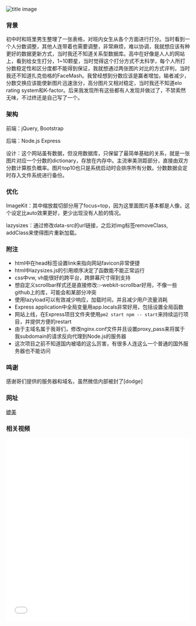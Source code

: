 ![title image](https://i.ytimg.com/vi/Ms1IMx96AKU/maxresdefault.jpg)

### 背景

初中时和班里男生整理了一张表格，对班内女生从各个方面进行打分。当时看到一个人分数调整，其他人连带着也需要调整，非常麻烦，难以协调，我就想应该有种更好的数据更新方式，当时我还不知道关系型数据库。高中在好像是人人的网站上，看到给女生打分，1~10颗星，当时觉得这个打分方式不太科学，每个人所打分数稳定性和区分度都不能得到保证，我就想通过两张图片对比的方式评判，当时我还不知道扎克伯格的FaceMash。我曾经想到分数应该是赢者增加，输者减少，分数交换应该能使新图片迅速涨分，高分图片又相对稳定，当时我还不知道elo rating system和K-factor。后来我发现所有这些都有人发现并做过了，不禁索然无味，不过终还是自己写了一个。

### 架构

前端：jQuery, Bootstrap

后端：Node.js Express

设计：这个网站虽有数据，但没用数据库，只保留了最简单基础的关系，就是一张图片对应一个分数的dictionary，存放在内存中。主流审美测距部分，直接由双方分数计算胜负概率。图片top10也只是系统启动时会排序所有分数。分数数据会定时存入文件系统进行备份。

### 优化

ImageKit：其中缩放裁切部分用了focus=top，因为这里面图片基本都是人像，这个设定比auto效果更好，更少出现没有人脸的情况。

lazysizes：通过修改data-src的url链接，之后对img标签removeClass, addClass来使得图片重新加载。

### 附注

- html中在head标签设置link来指向网站favicon非常便捷
- html中lazysizes.js的引用顺序决定了函数能不能正常运行
- css中vw, vh能很好的跨平台，跨屏幕尺寸得到支持
- 想自定义scrollbar样式还是直接修改::-webkit-scrollbar好用，不像一些github上的库，可能会和某部分冲突
- 使用lazyload可以有效减少响应，加载时间，并且减少用户流量消耗
- Express application中全局变量用app.locals非常好用，包括设置全局函数
- 网站上线，在Express项目文件夹使用`pm2 start npm -- start`来持续运行项目，并提供方便的restart
- 由于主域名属于我哥们，修改nginx.conf文件并且设置proxy_pass来将属于我subdomain的请求反向代理到Node.js的服务器
- 这次项目之前不知道国内被墙的这么厉害，有很多人连这么一个普通的国外服务器也不能访问

### 鸣谢

感谢哥们提供的服务器和域名，虽然微信内部被封了[dodge]

### 网址

[媲美](http://ysmiao.cn/ycy/)

### 相关视频

<iframe src="//player.bilibili.com/player.html?aid=68030952&cid=118001267&page=1" scrolling="no" border="0" frameborder="no" framespacing="0" allowfullscreen="true" width="100%" height="500px"> </iframe>